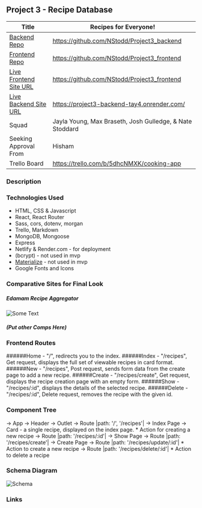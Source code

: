 ## Project 3 - Recipe Database

|Title|Recipes for Everyone!|
|-|-|
|[Backend Repo](https://github.com/NStodd/Project3_backend)|https://github.com/NStodd/Project3_backend|
|[Frontend Repo](https://github.com/NStodd/Project3_frontend)|https://github.com/NStodd/Project3_frontend|
|[Live Frontend Site URL](https://eloquent-lamington-0aa9c1.netlify.app/)|https://github.com/NStodd/Project3_frontend|
|[Live Backend Site URL](https://project3-backend-tay4.onrender.com/)|https://project3-backend-tay4.onrender.com/
|Squad|Jayla Young, Max Braseth, Josh Gulledge, & Nate Stoddard|
|Seeking Approval From| Hisham |
|Trello Board|https://trello.com/b/5dhcNMXK/cooking-app|


### Description



### Technologies Used
- HTML, CSS & Javascript
- React, React Router
- Sass, cors, dotenv, morgan
- Trello, Markdown
- MongoDB, Mongoose
- Express
- Netlify & Render.com - for deployment
- (bcrypt) - not used in mvp
- [Materialize](https://materializecss.com/) - not used in mvp
- Google Fonts and Icons


### Comparative Sites for Final Look
##### Edamam Recipe Aggregator
![Some Text](https://i.imgur.com/nFlFzAX.png)

##### (Put other Comps Here)

### Frontend Routes
######Home - "/", redirects you to the index.
######Index - "/recipes", Get request, displays the full set of viewable recipes in card format.
######New - "/recipes", Post request, sends form data from the create page to add a new recipe.
######Create - "/recipes/create", Get request, displays the recipe creation page with an empty form.
######Show - "/recipes/:id", displays the details of the selected recipe.
######Delete - "/recipes/:id", Delete request, removes the recipe with the given id.

### Component Tree
 -> App
 	-> Header
	-> Outlet
		-> Route |path: '/', '/recipes'|
			-> Index Page
				-> Card - a single recipe, displayed on the index page.
			* Action for creating a new recipe
		-> Route |path: '/recipes/:id'|
			-> Show Page
		-> Route |path: '/recipes/create'|
			-> Create Page
		-> Route |path: '/recipes/update/:id'|
			* Action to create a new recipe
		-> Route |path: '/recipes/delete/:id'|
			* Action to delete a recipe

### Schema Diagram
![Schema](https://i.imgur.com/dNGNfpf.png)


### Links
